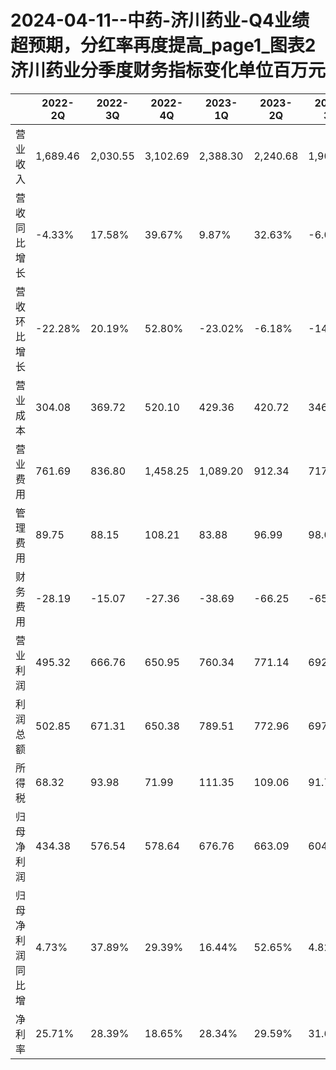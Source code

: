 # 2024-04-11--中药-济川药业-Q4业绩超预期，分红率再度提高_page1_图表2济川药业分季度财务指标变化单位百万元

|   | 2022-2Q | 2022-3Q | 2022-4Q | 2023-1Q | 2023-2Q | 2023-3Q | 2023-4 |
|---|--------|--------|--------|--------|--------|--------|-------|
| 营业收入 | 1,689.46 | 2,030.55 | 3,102.69 | 2,388.30 | 2,240.68 | 1,907.79 | 3,117.77 |
| 营收同比增长 | -4.33% | 17.58% | 39.67% | 9.87% | 32.63% | -6.05% | 0.49% |
| 营收环比增长 | -22.28% | 20.19% | 52.80% | -23.02% | -6.18% | -14.86% | 63.42% |
| 营业成本 | 304.08 | 369.72 | 520.10 | 429.36 | 420.72 | 346.56 | 587.35 |
| 营业费用 | 761.69 | 836.80 | 1,458.25 | 1,089.20 | 912.34 | 717.47 | 1,287.53 |
| 管理费用 | 89.75 | 88.15 | 108.21 | 83.88 | 96.99 | 98.08 | 93.83 |
| 财务费用 | -28.19 | -15.07 | -27.36 | -38.69 | -66.25 | -65.37 | -87.18 |
| 营业利润 | 495.32 | 666.76 | 650.95 | 760.34 | 771.14 | 692.50 | 1,033.45 |
| 利润总额 | 502.85 | 671.31 | 650.38 | 789.51 | 772.96 | 697.11 | 1,037.51 |
| 所得税 | 68.32 | 93.98 | 71.99 | 111.35 | 109.06 | 91.79 | 157.83 |
| 归母净利润 | 434.38 | 576.54 | 578.64 | 676.76 | 663.09 | 604.31 | 878.62 |
| 归母净利润同比增 | 4.73% | 37.89% | 29.39% | 16.44% | 52.65% | 4.82% | 51.84% |
| 净利率 | 25.71% | 28.39% | 18.65% | 28.34% | 29.59% | 31.68% | 28.18% |